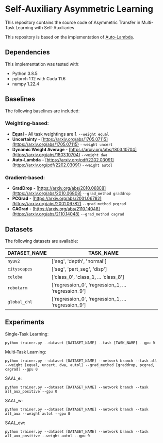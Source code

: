 # Self-Auxiliary Asymmetric Learning
This repository contains the source code of Asymmetric Transfer in Multi-Task Learning with Self-Auxiliaries

This repository is based on the implementation of [Auto-Lambda](https://github.com/lorenmt/auto-lambda).

## Dependencies
This implementation was tested with:

* Python 3.8.5
* pytorch 1.12 with Cuda 11.6
* numpy 1.22.4

## Baselines
The following baselines are included:

### Weighting-based:
- **Equal** - All task weightings are 1. `--weight equal`
- **Uncertainty** - [https://arxiv.org/abs/1705.07115](https://arxiv.org/abs/1705.07115) `--weight uncert`
- **Dynamic Weight Average** - [https://arxiv.org/abs/1803.10704](https://arxiv.org/abs/1803.10704) `--weight dwa`
- **Auto-Lambda** - [https://arxiv.org/pdf/2202.03091](https://arxiv.org/pdf/2202.03091) `--weight autol`

### Gradient-based:
- **GradDrop** -  [https://arxiv.org/abs/2010.06808](https://arxiv.org/abs/2010.06808) `--grad_method graddrop`
- **PCGrad** - [https://arxiv.org/abs/2001.06782](https://arxiv.org/abs/2001.06782) `--grad_method pcgrad`
- **CAGrad** - [https://arxiv.org/abs/2110.14048](https://arxiv.org/abs/2110.14048) `--grad_method cagrad`

## Datasets
The following datasets are available:

| DATASET_NAME  | TASK_NAME                                           |  
|---------------|-----------------------------------------------------|
| `nyuv2`       | ['seg', 'depth', 'normal']                          |
| `cityscapes`  | ['seg', 'part_seg', 'disp']                         |
| `celeba`      | ['class_0', 'class_1, ... 'class_8']                |
| `robotarm`    | ['regression_0', 'regression_1, ... 'regression_9'] |
| `global_chl`  | ['regression_0', 'regression_1, ... 'regression_9'] |

## Experiments

Single-Task Learning:
```
python trainer.py --dataset [DATASET_NAME] --task [TASK_NAME] --gpu 0 
```

Multi-Task Learning:
```
python trainer.py --dataset [DATASET_NAME] --network branch --task all --weight [equal, uncert, dwa, autol] --grad_method [graddrop, pcgrad, cagrad] --gpu 0  
```

SAAL_e:
```
python trainer.py --dataset [DATASET_NAME] --network branch --task all_aux_positive --gpu 0  
```

SAAL_w:
```
python trainer.py --dataset [DATASET_NAME] --network branch --task all_aux --weight autol --gpu 0  
```

SAAL_ew:
```
python trainer.py --dataset [DATASET_NAME] --network branch --task all_aux_positive --weight autol --gpu 0  
```


